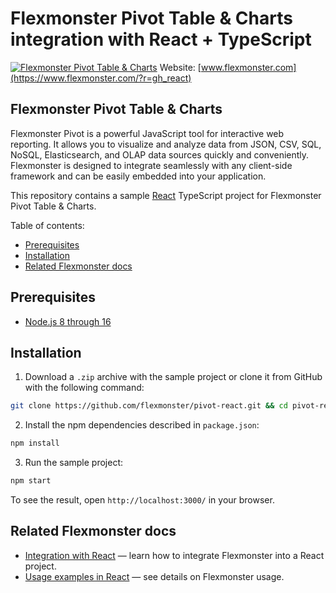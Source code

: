 # Flexmonster Pivot Table & Charts integration with React + TypeScript
[![Flexmonster Pivot Table & Charts](https://cdn.flexmonster.com/landing.png)](http://flexmonster.com/?r=gh_react)
Website: [www.flexmonster.com](https://www.flexmonster.com/?r=gh_react)

## Flexmonster Pivot Table & Charts

Flexmonster Pivot is a powerful JavaScript tool for interactive web reporting. It allows you to visualize and analyze data from JSON, CSV, SQL, NoSQL, Elasticsearch, and OLAP data sources quickly and conveniently. Flexmonster is designed to integrate seamlessly with any client-side framework and can be easily embedded into your application.

This repository contains a sample [React](https://reactjs.org/) TypeScript project for Flexmonster Pivot Table & Charts.

Table of contents:

- [Prerequisites](#prerequisites)
- [Installation](#installation)
- [Related Flexmonster docs](#related-flexmonster-docs)

## Prerequisites

- [Node.js 8 through 16](https://nodejs.org/en/)

## Installation

1. Download a `.zip` archive with the sample project or clone it from GitHub with the following command:

```bash
git clone https://github.com/flexmonster/pivot-react.git && cd pivot-react/typescript
```

2. Install the npm dependencies described in `package.json`:

```bash
npm install
```

3. Run the sample project:

```bash
npm start 
```

To see the result, open `http://localhost:3000/` in your browser.

## Related Flexmonster docs

- [Integration with React](https://www.flexmonster.com/doc/integration-with-react/?r=gh_react) — learn how to integrate Flexmonster into a React project.
- [Usage examples in React](https://www.flexmonster.com/doc/flexmonster-in-react/?r=gh_react) — see details on Flexmonster usage.
